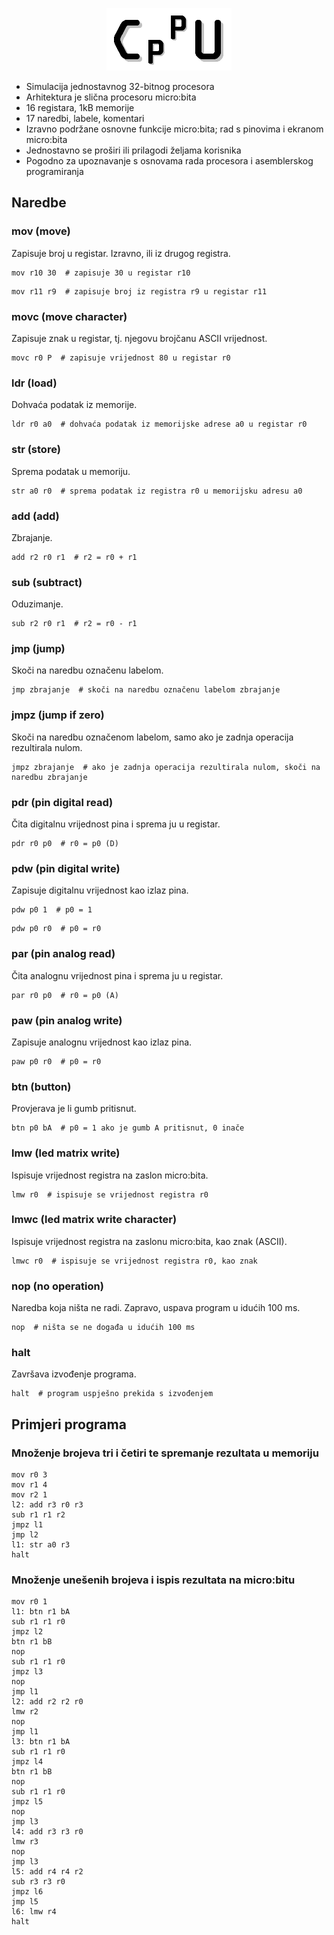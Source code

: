 <p align="center">
  <img width="200" height="100" src="https://github.com/bosnivan/CPPU/blob/master/Logo.png">
</p>

-	Simulacija jednostavnog 32-bitnog procesora
-	Arhitektura je slična procesoru micro:bita
-	16 registara, 1kB memorije
-	17 naredbi, labele, komentari
- Izravno podržane osnovne funkcije micro:bita; rad s pinovima i ekranom micro:bita
- Jednostavno se proširi ili prilagodi željama korisnika
- Pogodno za upoznavanje s osnovama rada procesora i asemblerskog programiranja


## Naredbe
### mov (move)
Zapisuje broj u registar. Izravno, ili iz drugog registra.
```
mov r10 30  # zapisuje 30 u registar r10
```
```
mov r11 r9  # zapisuje broj iz registra r9 u registar r11
```

### movc (move character)
Zapisuje znak u registar, tj. njegovu brojčanu ASCII vrijednost.
```
movc r0 P  # zapisuje vrijednost 80 u registar r0
```

### ldr (load)
Dohvaća podatak iz memorije.
```
ldr r0 a0  # dohvaća podatak iz memorijske adrese a0 u registar r0
```

### str (store)
Sprema podatak u memoriju.
```
str a0 r0  # sprema podatak iz registra r0 u memorijsku adresu a0
```

### add (add)
Zbrajanje.
```
add r2 r0 r1  # r2 = r0 + r1
```

### sub (subtract)
Oduzimanje.
```
sub r2 r0 r1  # r2 = r0 - r1
```

### jmp (jump)
Skoči na naredbu označenu labelom.
```
jmp zbrajanje  # skoči na naredbu označenu labelom zbrajanje
```

### jmpz (jump if zero)
Skoči na naredbu označenom labelom, samo ako je zadnja operacija rezultirala nulom.
```
jmpz zbrajanje  # ako je zadnja operacija rezultirala nulom, skoči na naredbu zbrajanje
```

### pdr (pin digital read)
Čita digitalnu vrijednost pina i sprema ju u registar.
```
pdr r0 p0  # r0 = p0 (D)
```

### pdw (pin digital write)
Zapisuje digitalnu vrijednost kao izlaz pina.
```
pdw p0 1  # p0 = 1
```
```
pdw p0 r0  # p0 = r0
```

### par (pin analog read)
Čita analognu vrijednost pina i sprema ju u registar.
```
par r0 p0  # r0 = p0 (A)
```

### paw (pin analog write)
Zapisuje analognu vrijednost kao izlaz pina.
```
paw p0 r0  # p0 = r0
```

### btn (button)
Provjerava je li gumb pritisnut.
```
btn p0 bA  # p0 = 1 ako je gumb A pritisnut, 0 inače
```

### lmw (led matrix write)
Ispisuje vrijednost registra na zaslon micro:bita.
```
lmw r0  # ispisuje se vrijednost registra r0
```

### lmwc (led matrix write character)
Ispisuje vrijednost registra na zaslonu micro:bita, kao znak (ASCII).
```
lmwc r0  # ispisuje se vrijednost registra r0, kao znak
```

### nop (no operation)
Naredba koja ništa ne radi. Zapravo, uspava program u idućih 100 ms.
```
nop  # ništa se ne događa u idućih 100 ms
```

### halt
Završava izvođenje programa.
```
halt  # program uspješno prekida s izvođenjem
```

## Primjeri programa
### Množenje brojeva tri i četiri te spremanje rezultata u memoriju
```
mov r0 3
mov r1 4
mov r2 1
l2: add r3 r0 r3
sub r1 r1 r2
jmpz l1
jmp l2
l1: str a0 r3
halt
```

### Množenje unešenih brojeva i ispis rezultata na micro:bitu
```
mov r0 1
l1: btn r1 bA
sub r1 r1 r0
jmpz l2
btn r1 bB
nop
sub r1 r1 r0
jmpz l3
nop
jmp l1
l2: add r2 r2 r0
lmw r2
nop
jmp l1
l3: btn r1 bA
sub r1 r1 r0
jmpz l4
btn r1 bB
nop
sub r1 r1 r0
jmpz l5
nop
jmp l3
l4: add r3 r3 r0
lmw r3
nop
jmp l3
l5: add r4 r4 r2
sub r3 r3 r0
jmpz l6
jmp l5
l6: lmw r4
halt
```
